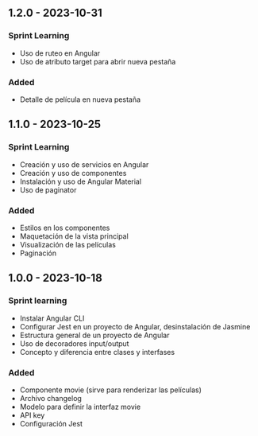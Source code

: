 ## 1.2.0 - 2023-10-31

### Sprint Learning

- Uso de ruteo en Angular
- Uso de atributo target para abrir nueva pestaña

### Added

- Detalle de película en nueva pestaña


## 1.1.0 - 2023-10-25

### Sprint Learning

- Creación y uso de servicios en Angular
- Creación y uso de componentes
- Instalación y uso de Angular Material
- Uso de paginator

### Added

- Estilos en los componentes
- Maquetación de la vista principal
- Visualización de las películas
- Paginación


## 1.0.0 - 2023-10-18

### Sprint learning

- Instalar Angular CLI
- Configurar Jest en un proyecto de Angular, desinstalación de Jasmine
- Estructura general de un proyecto de Angular
- Uso de decoradores input/output
- Concepto y diferencia entre clases y interfases

### Added

- Componente movie (sirve para renderizar las películas)
- Archivo changelog
- Modelo para definir la interfaz movie
- API key
- Configuración Jest

